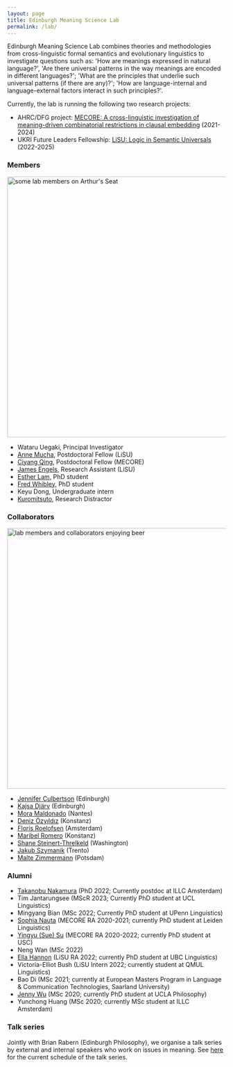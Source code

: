 ```yaml
---
layout: page
title: Edinburgh Meaning Science Lab
permalink: /lab/
---
```


Edinburgh Meaning Science Lab combines theories and methodologies from
cross-linguistic formal semantics and evolutionary linguistics to investigate
questions such as: 'How are meanings expressed in natural language?', 'Are there
universal patterns in the way meanings are encoded in different languages?'; 
'What are the principles that underlie such universal patterns (if there are any)?'; 'How are language-internal and language-external factors interact in such 
principles?'.


Currently, the lab is running the following two research projects: 

- AHRC/DFG project: [MECORE: A cross-linguistic investigation of meaning-driven combinatorial restrictions in clausal embedding](https://wuegaki.ppls.ed.ac.uk/mecore/) (2021-2024)
- UKRI Future Leaders Fellowship: [LiSU: Logic in Semantic Universals](http://www.wataruuegaki.com/flf/) (2022-2025)

### Members

<img src="{{ site.baseurl }}/images/Arthurs.JPG" alt="some lab members on Arthur's Seat" style="width: 600px;"/>

- Wataru Uegaki, Principal Investigator
- [Anne Mucha](https://scholar.google.com/citations?user=R4g8pBAAAAAJ&hl=en&oi=ao), Postdoctoral Fellow (LiSU)
- [Ciyang Qing](https://sites.google.com/site/qciyang/), Postdoctoral Fellow (MECORE)
- [James Engels](https://uk.linkedin.com/in/james-engels), Research Assistant (LiSU)
- [Esther Lam](https://www.ed.ac.uk/profile/esther-lam), PhD student
- [Fred Whibley](https://uk.linkedin.com/in/fred-whibley-ab0310192), PhD student
- Keyu Dong, Undergraduate intern
- [Kuromitsuto](https://twitter.com/wataruu/status/1668310596918591490), Research Distractor

### Collaborators

<img src="{{ site.baseurl }}/images/IMG_6325.jpg" alt="lab members and collaborators enjoying beer" style="width: 600px;"/>

- [Jennifer Culbertson](http://jennifer-culbertson.github.io/) (Edinburgh)
- [Kajsa Djärv](https://kdjarv.wixsite.com/kajsadjarv) (Edinburgh)
- [Mora Maldonado](https://moramaldonado.github.io/) (Nantes)
- [Deniz Özyıldız](https://deniz.fr/) (Konstanz)
- [Floris Roelofsen](https://www.florisroelofsen.com/) (Amsterdam)
- [Maribel Romero](https://ling.sprachwiss.uni-konstanz.de/pages/home/romero/index.html) (Konstanz)
- [Shane Steinert-Threlkeld](https://www.shane.st) (Washington)
- [Jakub Szymanik](https://jakubszymanik.com/) (Trento)
- [Malte Zimmermann](https://www.ling.uni-potsdam.de/~zimmermann/) (Potsdam)

### Alumni

- [Takanobu Nakamura](https://takanobunakamura.github.io/) (PhD 2022; Currently postdoc at ILLC Amsterdam)
- Tim Jantarungsee (MScR 2023; Currently PhD student at UCL Linguistics)
- Mingyang Bian (MSc 2022; Currently PhD student at UPenn Linguistics)
- [Sophia Nauta](https://www.universiteitleiden.nl/medewerkers/sophia-nauta) (MECORE RA 2020-2021; currently PhD student at Leiden Linguistics)
- [Yingyu (Sue) Su](https://cn.linkedin.com/in/suyingyu/en) (MECORE RA 2020-2022; currently PhD student at USC)
- Neng Wan (MSc 2022)
- [Ella Hannon](https://linguistics.ubc.ca/profile/ella-hannon/) (LiSU RA 2022; currently PhD student at UBC Linguistics)
- Victoria-Elliot Bush (LiSU Intern 2022; currently student at QMUL Linguistics)
- Bao Di (MSc 2021; currently at European Masters Program in 
Language & Communication Technologies, Saarland University)
- [Jenny Wu](https://philosophy.ucla.edu/person/jenny-wu/) (MSc 2020; currently PhD student at UCLA Philosophy)
- Yunchong Huang (MSc 2020; currently MSc student at ILLC Amsterdam)

### Talk series

Jointly with Brian Rabern (Edinburgh Philosophy), we organise a talk series by
external and internal speakers who work on issues in meaning. See
[here](https://brianrabern.github.io/emsg/index.html) for the current schedule of
the talk series.
